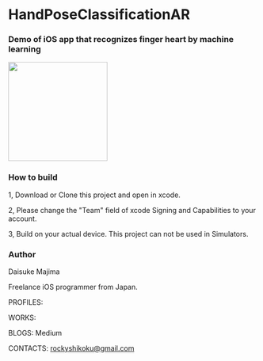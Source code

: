 # HandPoseClassificationAR

### Demo of iOS app that recognizes finger heart by machine learning

<img src="https://user-images.githubusercontent.com/23278992/143978548-131fd25d-7b80-40ca-9163-d43d0aee1146.gif" width=200>

### How to build

1, Download or Clone this project and open in xcode.

2, Please change the "Team" field of xcode Signing and Capabilities to your account.

3, Build on your actual device. This project can not be used in Simulators.

### Author

Daisuke Majima

Freelance iOS programmer from Japan.

PROFILES:

WORKS:

BLOGS: Medium

CONTACTS: rockyshikoku@gmail.com
